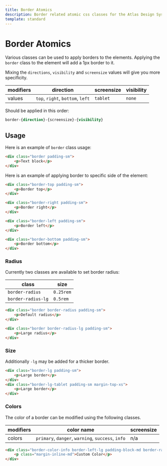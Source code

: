 ```yaml
---
title: Border Atomics
description: Border related atomic css classes for the Atlas Design System
template: standard
---
```


# Border Atomics

Various classes can be used to apply borders to the elements. Applying the `border` class to the element will add a 1px border to it.

Mixing the `directions`, `visibility` and `screensize` values will give you more specificity.

| modifiers | direction                        | screensize | visibility |
| --------- | -------------------------------- | ---------- | ---------- |
| values    | `top`, `right`, `bottom`, `left` | `tablet`   | `none`     |

Should be applied in this order:

```css
border-{direction}-{screensize}-{visibility}
```

## Usage

Here is an example of `border` class usage:

```html
<div class="border padding-sm">
	<p>Text block</p>
</div>
```

Here is an example of applying border to specific side of the element:

```html
<div class="border-top padding-sm">
	<p>Border top</p>
</div>
```

```html
<div class="border-right padding-sm">
	<p>Border right</p>
</div>
```

```html
<div class="border-left padding-sm">
	<p>Border left</p>
</div>
```

```html
<div class="border-bottom padding-sm">
	<p>Border bottom</p>
</div>
```

### Radius

Currently two classes are available to set border radius:

| class              | size      |
| ------------------ | --------- |
| `border-radius`    | `0.25rem` |
| `border-radius-lg` | `0.5rem`  |

```html
<div class="border border-radius padding-sm">
	<p>Default radius</p>
</div>
```

```html
<div class="border border-radius-lg padding-sm">
	<p>Large radius</p>
</div>
```

### Size

Additionally `-lg` may be added for a thicker border.

```html
<div class="border-lg padding-sm">
	<p>Large border</p>
</div>
<div class="border-lg-tablet padding-sm margin-top-xs">
	<p>Large border</p>
</div>
```

### Colors

The color of a border can be modified using the following classes.

| modifiers | color name                                        | screensize |
| --------- | ------------------------------------------------- | ---------- |
| colors    | `primary`, `danger`, `warning`, `success`, `info` | n/a        |

```html
<div class="border-color-info border-left-lg padding-block-md border-radius">
	<p class="margin-inline-md">Custom Color</p>
</div>
```
